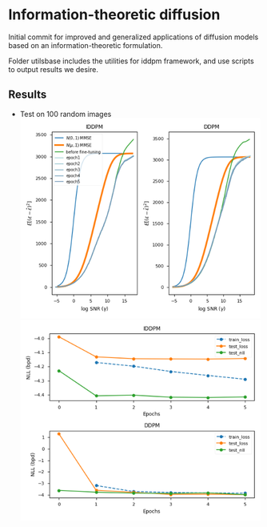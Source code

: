 # Information-theoretic diffusion

Initial commit for improved and generalized applications of diffusion models based on an information-theoretic formulation. 

Folder utilsbase includes the utilities for iddpm framework, and use scripts to output results we desire. 

## Results
- Test on 100 random images
![MSE curves](./results/figs/MSE.png)
![LOSS curves](./results/figs/LOSS.png)
